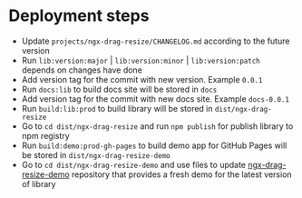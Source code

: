 # Deployment steps

 - Update `projects/ngx-drag-resize/CHANGELOG.md` according to the future version
 - Run `lib:version:major` | `lib:version:minor` | `lib:version:patch` depends on changes have done
 - Add version tag for the commit with new version. Example `0.0.1`
 - Run `docs:lib` to build docs site will be stored in `docs`
 - Add version tag for the commit with new docs site. Example `docs-0.0.1`
 - Run `build:lib:prod` to build library will be stored in `dist/ngx-drag-resize`
 - Go to `cd dist/ngx-drag-resize` and run `npm publish` for publish library to npm registry
 - Run `build:demo:prod-gh-pages` to build demo app for GitHub Pages will be stored in `dist/ngx-drag-resize-demo`
 - Go to `cd dist/ngx-drag-resize-demo` and use files to update [ngx-drag-resize-demo](https://github.com/dmytro-parfenov/ngx-drag-resize-demo) repository that provides a fresh demo for the latest version of library 
